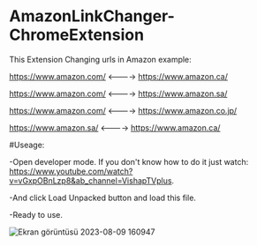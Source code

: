 ﻿# AmazonLinkChanger-ChromeExtension
This Extension Changing urls in Amazon example:

https://www.amazon.com/ <----> https://www.amazon.ca/

https://www.amazon.com/ <----> https://www.amazon.sa/

https://www.amazon.com/ <----> https://www.amazon.co.jp/

https://www.amazon.sa/  <----> https://www.amazon.ca/

﻿#Useage: 

-Open developer mode. If you don't know how to do it just watch: https://www.youtube.com/watch?v=vGxpOBnLzp8&ab_channel=VishapTVplus.

-And click Load Unpacked button and load this file. 

-Ready to use.

![Ekran görüntüsü 2023-08-09 160947](https://github.com/Kurtulusozturk/AmazonLinkChanger-ChromeExtension/assets/92689191/218924af-701a-4bd7-9779-d7908371a53a)



